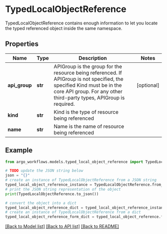 # TypedLocalObjectReference

TypedLocalObjectReference contains enough information to let you locate the typed referenced object inside the same namespace.

## Properties

Name | Type | Description | Notes
------------ | ------------- | ------------- | -------------
**api_group** | **str** | APIGroup is the group for the resource being referenced. If APIGroup is not specified, the specified Kind must be in the core API group. For any other third-party types, APIGroup is required. | [optional] 
**kind** | **str** | Kind is the type of resource being referenced | 
**name** | **str** | Name is the name of resource being referenced | 

## Example

```python
from argo_workflows.models.typed_local_object_reference import TypedLocalObjectReference

# TODO update the JSON string below
json = "{}"
# create an instance of TypedLocalObjectReference from a JSON string
typed_local_object_reference_instance = TypedLocalObjectReference.from_json(json)
# print the JSON string representation of the object
print(TypedLocalObjectReference.to_json())

# convert the object into a dict
typed_local_object_reference_dict = typed_local_object_reference_instance.to_dict()
# create an instance of TypedLocalObjectReference from a dict
typed_local_object_reference_form_dict = typed_local_object_reference.from_dict(typed_local_object_reference_dict)
```
[[Back to Model list]](../README.md#documentation-for-models) [[Back to API list]](../README.md#documentation-for-api-endpoints) [[Back to README]](../README.md)


